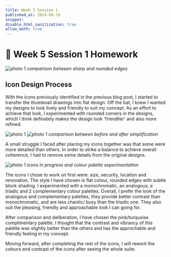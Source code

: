 ```yaml
---
title: Week 5 Session 1
published_at: 2024-08-19
snippet: 
disable_html_sanitization: true
allow_math: true
---
```


# :page_with_curl: Week 5 Session 1 Homework 

![photo 1](photos/23.png)
*comparison between sharp and rounded edges*

## Icon Design Process

With the icons previously identified in the previous blog post, I started to transfer the thumbnail drawings into flat design. Off the bat, I knew I wanted my designs to look lively and friendly to suit my concept. As an effort to achieve that look, I experimented with rounded corners in the designs, which I think definately makes the design look 'friendlier' and also more refined.

![photo 1](photos/26.png)
![photo 1](photos/24.png)
*comparison between before and after simplification*

A small struggle I faced after placing my icons together was that some were more detailed than others. In order to strike a balance to achieve overall coherence, I had to remove some details from the original designs.

![photo 1](photos/25.png)
*icons in progress and colour palette experimentation*

The icons I chose to work on first were: size, security, location and renovation. The style I have chosen is flat colour, rounded edges with subtle block shading. I experimented with a monochromatic, an analogous, a triadic and 2 complementary colour palettes. Overall, I prefer the look of the analogous and complementary palettes, they provide better contrast than monochromatic, and are less chaotic/ busy than the triadic one. They also suit the pleasing, friendly and approachable look I can going for. 

After comparison and deliberation, I have chosen the pink/turquoise complimentary palette. I thought that the contrast and vibrancy of this palette was slightly better than the others and has the approchable and friendly feeling in my concept.

Moving forward, after completing the rest of the icons, I will rework the colours and contrast of the icons after seeing the whole suite.